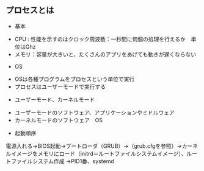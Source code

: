 ## プロセスとは
- 基本
 * CPU : 性能を示すのはクロック周波数：一秒間に何個の処理を行えるか　単位はGhz
 * メモリ：容量が大きいと、たくさんのアプリをあげても動きが遅くならない

- OS
 * OSは各種プログラムをプロセスという単位で実行
 * プロセスはユーザーモードで実行する

- ユーザーモード、カーネルモード
 * ユーザーモードのソフトウェア、アプリケーションやミドルウェア
 * カーネルモードのソフトウェア　OS


- 起動順序

電源入れる→BIOS起動→ブートローダ（GRUB）→（grub.cfgを参照）→カーネルイメージをメモリにロード（initrd＝ルートファイルシステムイメージ）、ルートファイルシステム作成
→PID1番、systemd
